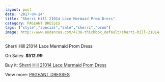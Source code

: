 ```yaml
---
layout: post
date: '2017-04-24'
title: "Sherri Hill 21014 Lace Mermaid Prom Dress"
category: PAGEANT DRESSES
tags: ["style","special","sale","sherri","prom"]
image: http://www.eudances.com/4738-thickbox_default/sherri-hill-21014-lace-mermaid-prom-dress.jpg
---
```

Sherri Hill 21014 Lace Mermaid Prom Dress

On Sales: **$512.99**
<a href="https://www.eudances.com/en/pageant-dresses/1600-sherri-hill-21014-lace-mermaid-prom-dress.html"><amp-img layout="responsive" width="600" height="600" src="//www.eudances.com/4738-thickbox_default/sherri-hill-21014-lace-mermaid-prom-dress.jpg" alt="Sherri Hill 21014 Lace Mermaid Prom Dress 0" /></a>
<a href="https://www.eudances.com/en/pageant-dresses/1600-sherri-hill-21014-lace-mermaid-prom-dress.html"><amp-img layout="responsive" width="600" height="600" src="//www.eudances.com/4743-thickbox_default/sherri-hill-21014-lace-mermaid-prom-dress.jpg" alt="Sherri Hill 21014 Lace Mermaid Prom Dress 1" /></a>
<a href="https://www.eudances.com/en/pageant-dresses/1600-sherri-hill-21014-lace-mermaid-prom-dress.html"><amp-img layout="responsive" width="600" height="600" src="//www.eudances.com/4742-thickbox_default/sherri-hill-21014-lace-mermaid-prom-dress.jpg" alt="Sherri Hill 21014 Lace Mermaid Prom Dress 2" /></a>
<a href="https://www.eudances.com/en/pageant-dresses/1600-sherri-hill-21014-lace-mermaid-prom-dress.html"><amp-img layout="responsive" width="600" height="600" src="//www.eudances.com/4741-thickbox_default/sherri-hill-21014-lace-mermaid-prom-dress.jpg" alt="Sherri Hill 21014 Lace Mermaid Prom Dress 3" /></a>
<a href="https://www.eudances.com/en/pageant-dresses/1600-sherri-hill-21014-lace-mermaid-prom-dress.html"><amp-img layout="responsive" width="600" height="600" src="//www.eudances.com/4740-thickbox_default/sherri-hill-21014-lace-mermaid-prom-dress.jpg" alt="Sherri Hill 21014 Lace Mermaid Prom Dress 4" /></a>
<a href="https://www.eudances.com/en/pageant-dresses/1600-sherri-hill-21014-lace-mermaid-prom-dress.html"><amp-img layout="responsive" width="600" height="600" src="//www.eudances.com/4739-thickbox_default/sherri-hill-21014-lace-mermaid-prom-dress.jpg" alt="Sherri Hill 21014 Lace Mermaid Prom Dress 5" /></a>

Buy it: [Sherri Hill 21014 Lace Mermaid Prom Dress](https://www.eudances.com/en/pageant-dresses/1600-sherri-hill-21014-lace-mermaid-prom-dress.html "Sherri Hill 21014 Lace Mermaid Prom Dress")

View more: [PAGEANT DRESSES](https://www.eudances.com/en/16-pageant-dresses "PAGEANT DRESSES")